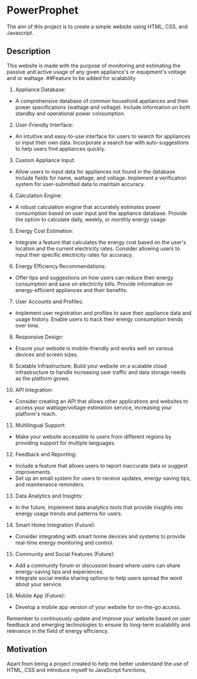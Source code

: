 # PowerProphet
The aim of this project is to create a simple website using HTML, CSS, and Javascript.
## Description 
This website is made with the purpose of monitoring and estimating the passive and active usage of any given appliance's or equipment's voltage and or wattage.
##Feature to be added for scalability

1. Appliance Database:
- A comprehensive database of common household appliances and their power specifications (wattage and voltage). Include information on both standby and operational power consumption.

2. User-Friendly Interface:
- An intuitive and easy-to-use interface for users to search for appliances or input their own data.
Incorporate a search bar with auto-suggestions to help users find appliances quickly.

3. Custom Appliance Input:
- Allow users to input data for appliances not found in the database. Include fields for name, wattage, and voltage.
Implement a verification system for user-submitted data to maintain accuracy.

4. Calculation Engine:
- A robust calculation engine that accurately estimates power consumption based on user input and the appliance database.
Provide the option to calculate daily, weekly, or monthly energy usage.

5. Energy Cost Estimation:
- Integrate a feature that calculates the energy cost based on the user's location and the current electricity rates. Consider allowing users to input their specific electricity rates for accuracy.

6. Energy Efficiency Recommendations:
- Offer tips and suggestions on how users can reduce their energy consumption and save on electricity bills.
Provide information on energy-efficient appliances and their benefits.

7. User Accounts and Profiles:
- Implement user registration and profiles to save their appliance data and usage history.
Enable users to track their energy consumption trends over time.

8. Responsive Design:
- Ensure your website is mobile-friendly and works well on various devices and screen sizes.

9. Scalable Infrastructure:
Build your website on a scalable cloud infrastructure to handle increasing user traffic and data storage needs as the platform grows.

10. API Integration:
- Consider creating an API that allows other applications and websites to access your wattage/voltage estimation service, increasing your platform's reach.

11. Multilingual Support:
- Make your website accessible to users from different regions by providing support for multiple languages.

12. Feedback and Reporting:
- Include a feature that allows users to report inaccurate data or suggest improvements.
- Set up an email system for users to receive updates, energy-saving tips, and maintenance reminders.

13. Data Analytics and Insights:
- In the future, implement data analytics tools that provide insights into energy usage trends and patterns for users.

14. Smart Home Integration (Future):
- Consider integrating with smart home devices and systems to provide real-time energy monitoring and control.

15. Community and Social Features (Future):
- Add a community forum or discussion board where users can share energy-saving tips and experiences.
- Integrate social media sharing options to help users spread the word about your service.

16. Mobile App (Future):
- Develop a mobile app version of your website for on-the-go access.

Remember to continuously update and improve your website based on user feedback and emerging technologies to ensure its long-term scalability and relevance in the field of energy efficiency.
## Motivation 
Apart from being a project created to help me better understand the use of HTML, CSS and introduce myself to JavaScript functions, 
